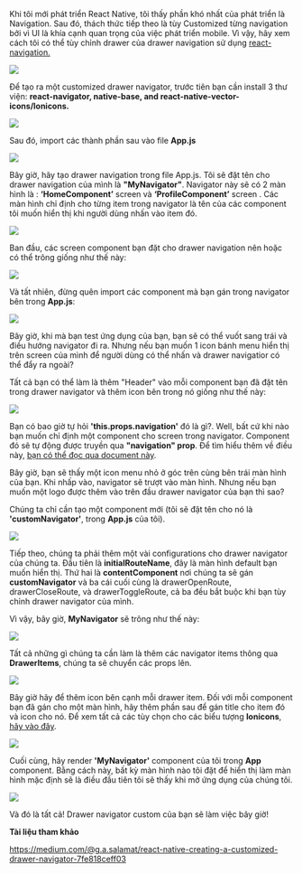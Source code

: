 Khi tôi mới phát triển React Native, tôi thấy phần khó nhất của phát triển là Navigation. Sau đó, thách thức tiếp theo là tùy Customized từng navigation bởi vì UI là khía cạnh quan trọng của việc phát triển mobile. Vì vậy, hãy xem cách tôi có thể tùy chỉnh drawer của drawer navigation sử dụng [react-navigation.](https://reactnavigation.org/)

![](https://images.viblo.asia/095bed5f-72d6-4e11-8ae8-2dcd9da3b50b.jpeg)

Để tạo ra một customized drawer navigator, trước tiên bạn cần install 3 thư viện: **react-navigator, native-base, and react-native-vector-icons/Ionicons.**

![](https://images.viblo.asia/e33155c4-f296-4749-9013-465cfdb6edd9.png)

Sau đó, import các thành phần sau vào file **App.js**

![](https://images.viblo.asia/6bb565fa-81ab-4af9-b6e1-41ec8428494b.png)

Bây giờ, hãy tạo drawer navigation trong file App.js. Tôi sẽ đặt tên cho drawer navigation của mình là **"MyNavigator"**.   Navigator này sẽ có 2 màn hình là : **‘HomeComponent’** screen và **‘ProfileComponent’** screen . Các màn hình chỉ định cho từng item trong navigator là tên của các component tôi muốn hiển thị khi người dùng nhấn vào item đó.

![](https://images.viblo.asia/4053a574-fd3b-4d04-af12-a48be5a96ac6.png)

Ban đầu, các screen component bạn đặt cho drawer navigation nên hoặc có thể trông giống như thế này: 

![](https://images.viblo.asia/76303ca0-efb0-42e8-a6bb-2c3476a49ba1.png)

Và tất nhiên, đừng quên import các component mà bạn gán trong navigator bên trong **App.js**:

![](https://images.viblo.asia/622b2033-1d10-4acc-b178-411ff0a66aa3.png)

Bây giờ, khi mà bạn test ứng dụng của bạn, bạn sẽ có thể vuốt sang trái và điều hướng navigator đi ra. Nhưng  nếu bạn muốn 1 icon bánh menu hiển thị trên screen  của mình  để người dùng có thể nhấn và drawer navigatior có thể  đẩy ra ngoài?

Tất cả bạn có thể làm là thêm "Header" vào mỗi component bạn đã đặt tên trong drawer navigator và thêm icon bên trong nó giống như thế này: 

![](https://images.viblo.asia/ed8853ee-3346-4b66-ab1b-994bdcefd388.png)

Bạn có bao giờ tự hỏi **'this.props.navigation'** đó là gì?. Well, bất cứ khi nào bạn muốn chỉ định  một component cho screen trong navigator. Component đó sẽ tự động  được truyền qua **"navigation" prop**.  Để tìm hiểu thêm về điều này, [bạn có thể đọc qua document này](https://reactnavigation.org/docs/en/navigation-prop.html).

Bây giờ, bạn sẽ thấy một icon menu nhỏ ở góc trên cùng bên trái màn hình của bạn. Khi nhấp vào, navigator sẽ trượt vào màn hình. Nhưng nếu bạn muốn một logo được thêm vào trên đầu drawer navigator của bạn thì sao?

Chúng ta chỉ cần tạo một component mới (tôi sẽ đặt tên cho nó là **'customNavigator'**, trong **App.js** của tôi).

![](https://images.viblo.asia/5d5ceec5-4588-456d-b4c3-a319b7cebf93.png)

Tiếp theo, chúng ta phải thêm một vài configurations cho drawer navigator của chúng ta. Đầu tiên là **initialRouteName**, đây là màn hình default bạn muốn hiển thị. Thứ hai là **contentComponent** nơi chúng ta sẽ gán **customNavigator** và ba cái cuối cùng là drawerOpenRoute, drawerCloseRoute, và drawerToggleRoute, cả ba đều bắt buộc khi bạn tùy chỉnh drawer navigator của mình.

Vì vậy, bây giờ, **MyNavigator** sẽ trông như thế này:

![](https://images.viblo.asia/eb9c3143-bccc-432c-91ef-514c20cd5598.png)

Tất cả những gì chúng ta cần làm là thêm các navigator items thông qua **DrawerItems**, chúng ta sẽ chuyển các props lên.

![](https://images.viblo.asia/4a3a0a01-b923-4da4-bdfc-d1f6f82e2102.png)

Bây giờ hãy để thêm icon bên cạnh mỗi drawer item. Đối với mỗi component bạn đã gán cho một màn hình, hãy thêm phần sau để gán title cho item đó và icon cho nó. Để xem tất cả các tùy chọn cho các biểu tượng **Ionicons**, [hãy vào đây](https://ionicons.com/).

![](https://images.viblo.asia/7eff4e22-dd93-4eae-b1c5-b21cd269e005.png)

Cuối cùng, hãy render **'MyNavigator'** component của tôi trong **App** component. Bằng cách này, bất kỳ màn hình nào tôi đặt để hiển thị làm màn hình mặc định sẽ là điều đầu tiên tôi sẽ thấy khi mở ứng dụng của chúng tôi.

![](https://images.viblo.asia/8f6ac218-15ca-4caa-a8ea-8b1e4ad475e5.png)

Và đó là tất cả! Drawer navigator custom của bạn sẽ làm việc bây giờ!

**Tài liệu tham khảo**

https://medium.com/@g.a.salamat/react-native-creating-a-customized-drawer-navigator-7fe818ceff03